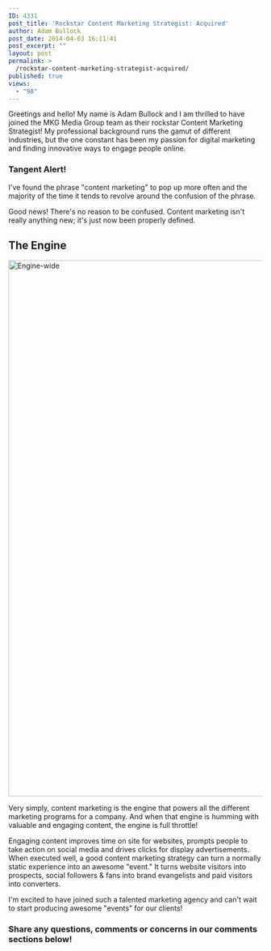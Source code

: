 ```yaml
---
ID: 4331
post_title: 'Rockstar Content Marketing Strategist: Acquired'
author: Adam Bullock
post_date: 2014-04-03 16:11:41
post_excerpt: ""
layout: post
permalink: >
  /rockstar-content-marketing-strategist-acquired/
published: true
views:
  - "98"
---
```

<p>Greetings and hello! My name is Adam Bullock and I am thrilled to have joined the MKG Media Group team as their rockstar Content Marketing Strategist! My professional background runs the gamut of different industries, but the one constant has been my passion for digital marketing and finding innovative ways to engage people online.</p><!--more-->

<h3>Tangent Alert!</h3>

<p>I've found the phrase "content marketing" to pop up more often and the majority of the time it tends to revolve around the confusion of the phrase.</p>

<p>Good news! There's no reason to be confused. Content marketing isn't really anything new; it's just now been properly defined.</p>

<h2>The Engine</h2>

<img src="http://mkgmediagroup.com/wp-content/uploads/2014/04/Engine-wide.jpg" alt="Engine-wide" width="1840" height="1060" class="alignnone size-full wp-image-4365" />

<p>Very simply, content marketing is the engine that powers all the different marketing programs for a company. And when that engine is humming with valuable and engaging content, the engine is full throttle!</p>

<p>Engaging content improves time on site for websites, prompts people to take action on social media and drives clicks for display advertisements. When executed well, a good content marketing strategy can turn a normally static experience into an awesome "event." It turns website visitors into prospects, social followers &amp; fans into brand evangelists and paid visitors into converters.</p>

<p>I'm excited to have joined such a talented marketing agency and can't wait to start producing awesome "events" for our clients!</p>

<h3>Share any questions, comments or concerns in our comments sections below!</h3>